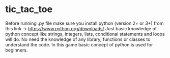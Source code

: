 # tic_tac_toe
Before running .py file make sure you install python (version 2+ or 3+) from this link -> https://www.python.org/downloads/
Just basic knowledge of python concept like strings, integers, lists, conditional statements and loops will do.
No need the knowledge of any library, functions or classes to understand the code.
In this game basic concept of python is used for beginners.
